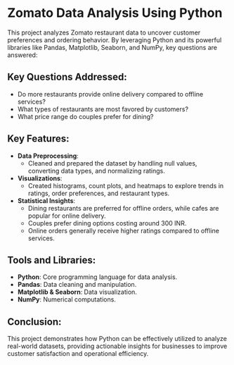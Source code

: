 # Zomato Data Analysis Using Python

This project analyzes Zomato restaurant data to uncover customer preferences and ordering behavior. By leveraging Python and its powerful libraries like Pandas, Matplotlib, Seaborn, and NumPy, key questions are answered:

## Key Questions Addressed:
- Do more restaurants provide online delivery compared to offline services?
- What types of restaurants are most favored by customers?
- What price range do couples prefer for dining?

## Key Features:
- **Data Preprocessing**: 
  - Cleaned and prepared the dataset by handling null values, converting data types, and normalizing ratings.
- **Visualizations**: 
  - Created histograms, count plots, and heatmaps to explore trends in ratings, order preferences, and restaurant types.
- **Statistical Insights**: 
  - Dining restaurants are preferred for offline orders, while cafes are popular for online delivery.
  - Couples prefer dining options costing around 300 INR.
  - Online orders generally receive higher ratings compared to offline services.

## Tools and Libraries:
- **Python**: Core programming language for data analysis.
- **Pandas**: Data cleaning and manipulation.
- **Matplotlib & Seaborn**: Data visualization.
- **NumPy**: Numerical computations.

## Conclusion:
This project demonstrates how Python can be effectively utilized to analyze real-world datasets, providing actionable insights for businesses to improve customer satisfaction and operational efficiency.

